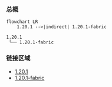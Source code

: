 ### 总概

```mermaid
flowchart LR
    1.20.1 -->|indirect| 1.20.1-fabric
```

```
1.20.1
 └── 1.20.1-fabric
```

### 链接区域

- [1.20.1](/projects/1.20/assets/ioticblocks/ioticblocks)
- [1.20.1-fabric](/projects/1.20-fabric/assets/ioticblocks/ioticblocks)
